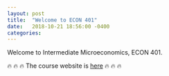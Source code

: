 ```yaml
---
layout: post
title:  "Welcome to ECON 401"
date:   2018-10-21 18:56:00 -0400
categories: 
---
```


Welcome to Intermediate Microeconomics, ECON 401.

:fire: :fire: :fire: The course website is [here](https://richryan.github.io/econ401/)
:fire: :fire: :fire:

<!--more-->
